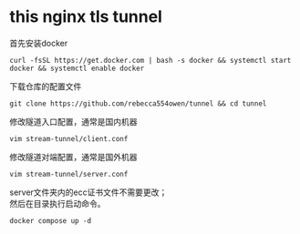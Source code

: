 # this nginx tls tunnel 
首先安装docker
```
curl -fsSL https://get.docker.com | bash -s docker && systemctl start docker && systemctl enable docker
```
下载仓库的配置文件
```
git clone https://github.com/rebecca554owen/tunnel && cd tunnel
```
修改隧道入口配置，通常是国内机器
```
vim stream-tunnel/client.conf
```
修改隧道对端配置，通常是国外机器
```
vim stream-tunnel/server.conf
```
server文件夹内的ecc证书文件不需要更改；  
然后在目录执行启动命令。 
```
docker compose up -d
```
